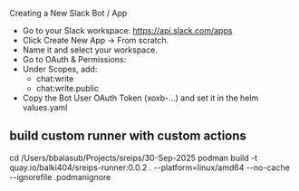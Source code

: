 Creating a New Slack Bot / App

- Go to your Slack workspace: https://api.slack.com/apps
- Click Create New App → From scratch.
- Name it and select your workspace.
- Go to OAuth & Permissions:
- Under Scopes, add:
    - chat:write
    - chat:write.public
- Copy the Bot User OAuth Token (xoxb-...) and set it in the helm values.yaml


## build custom runner with custom actions
cd /Users/bbalasub/Projects/sreips/30-Sep-2025
podman build -t quay.io/balki404/sreips-runner:0.0.2 . --platform=linux/amd64 --no-cache --ignorefile .podmanignore

